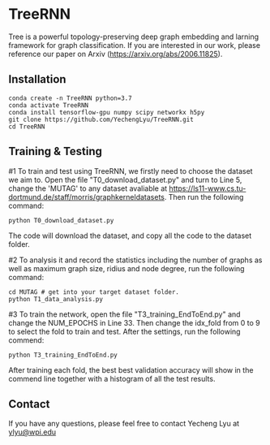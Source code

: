 # TreeRNN

Tree is a powerful topology-preserving deep graph embedding and larning framework for graph classification. If you are interested in our work, please reference our paper on Arxiv (https://arxiv.org/abs/2006.11825).

## Installation
```
conda create -n TreeRNN python=3.7
conda activate TreeRNN
conda install tensorflow-gpu numpy scipy networkx h5py
git clone https://github.com/YechengLyu/TreeRNN.git
cd TreeRNN
```
 
## Training & Testing
#1 To train and test using TreeRNN, we firstly need to choose the dataset we aim to. Open the file "T0_download_dataset.py" and turn to Line 5, change the 'MUTAG' to any dataset avaliable at https://ls11-www.cs.tu-dortmund.de/staff/morris/graphkerneldatasets. Then run the following command:
```
python T0_download_dataset.py
```
The code will download the dataset, and copy all the code to the dataset folder.


#2 To analysis it and record the statistics including the number of graphs as well as maximum graph size, ridius and node degree, run the following command:
```
cd MUTAG # get into your target dataset folder.
python T1_data_analysis.py
```

#3 To train the network, open the file "T3_training_EndToEnd.py" and change the NUM_EPOCHS in Line 33. Then change the idx_fold from 0 to 9 to select the fold to train and test. After the settings, run the following commend:
 
```
python T3_training_EndToEnd.py
```

After training each fold, the best best validation accuracy will show in the commend line together with a histogram of all the test results.

## Contact
If you have any questions, please feel free to contact Yecheng Lyu at ylyu@wpi.edu
